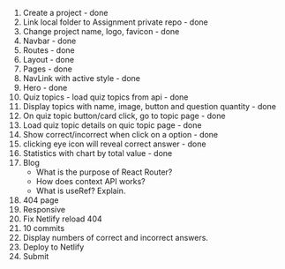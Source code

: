 1. Create a project - done
2. Link local folder to Assignment private repo - done
3. Change project name, logo, favicon - done
4. Navbar - done
5. Routes - done
6. Layout - done
7. Pages - done
8. NavLink with active style - done
9. Hero - done
10. Quiz topics - load quiz topics from api - done
11. Display topics with name, image, button and question quantity - done
12. On quiz topic button/card click, go to topic page - done
13. Load quiz topic details on quic topic page - done
14. Show correct/incorrect when click on a option - done
15. clicking eye icon will reveal correct answer - done
16. Statistics with chart by total value - done
17. Blog
    - What is the purpose of React Router?
    - How does context API works?
    - What is useRef? Explain.
18. 404 page
19. Responsive
20. Fix Netlify reload 404
21. 10 commits
22. Display numbers of correct and incorrect answers.
23. Deploy to Netlify
24. Submit

